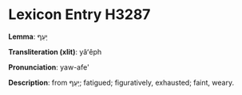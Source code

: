 # Lexicon Entry H3287

**Lemma**: יָעֵף

**Transliteration (xlit)**: yâʻêph

**Pronunciation**: yaw-afe'

**Description**:
from יָעַף; fatigued; figuratively, exhausted; faint, weary.
